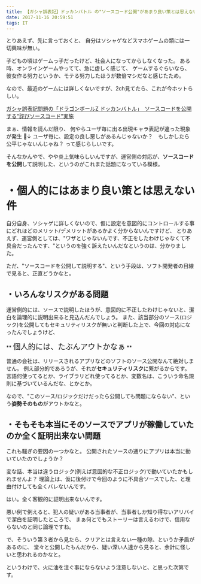 ```yaml
---
title: 【ガシャ誤表記】ドッカンバトル の"ソースコード公開"があまり良い策とは思えない件
date: 2017-11-16 20:59:51
tags: IT
---
```


とりあえず、先に言っておくと、
自分はソシャゲなどスマホゲームの類には一切興味が無い。

子どもの頃はゲームっ子だったけど、社会人になってからしなくなった。
ある時、オンラインゲームやってて、急に虚しく感じて、
ゲームするぐらいなら、彼女作る努力というか、モテる努力したほうが数倍マシだなと感じたため。

なので、最近のゲームには詳しくないですが、2ch見てたら、これが今ホットらしい。

<a class="embedly-card" href="http://nlab.itmedia.co.jp/nl/articles/1711/16/news121.html">ガシャ誤表記問題の「ドラゴンボールZ ドッカンバトル」　ソースコードを公開する"詫びソースコード"実施</a><script async src="//cdn.embedly.com/widgets/platform.js" charset="UTF-8"></script>

<!-- more -->

まぁ、情報を読んだ限り、
何やらユーザ毎に出る出現キャラ表記が違った現象が発生
↓
ユーザ毎に、設定の良し悪しがあるんじゃないか？　もしかしたら公平じゃないんじゃね？
って感じらしいです。

そんなかんやで、やや炎上気味らしいんですが、運営側の対応が、**ソースコードを公開**して説明した、というのがこれまた話題になっている模様。

# ・個人的にはあまり良い策とは思えない件
自分自身、ソシャゲに詳しくないので、仮に設定を意図的にコントロールする事にどれほどのメリット/デメリットがあるかよく分からないんですけど、
とりあえず、運営側としては、"ワザとじゃないんです、不正をしたわけじゃなくて不具合だったんです、"というのを強く訴えたいんだなというのは、分かりました。

ただ、"ソースコードを公開して説明する"、という手段は、ソフト開発者の目線で見ると、正直どうかなと。

## ・いろんなリスクがある問題
運営側的には、ソースで説明したほうが、意図的に不正したわけじゃないと、潔白を論理的に説明出来ると見込んだんでしょう。
また、該当部分のソース(ロジック)を公開してもセキュリティリスクが無いと判断した上で、今回の対応になったんでしょうけど、

** <span style="font-size: 20px">個人的には、たぶんアウトかなぁ</span> **

普通の会社は、リリースされるアプリなどのソフトのソース公開なんて絶対しません。
例え部分的であろうが、それが**セキュリティリスク**に繋がるからです。
言語何使ってるとか、ライブラリどれ使ってるとか、変数名は、こういう命名規則に基づいているんだな、とかとか。

なので、"このソース/ロジックだけだったら公開しても問題にならない"、という**姿勢そのもの**がアウトかなと。


## ・そもそも本当にそのソースでアプリが稼働していたのか全く証明出来ない問題
これも騒ぎの要因の一つかなと。
公開されたソースの通りにアプリは本当に動いていたのでしょうか？

変な話、本当は違うロジック(例えば意図的な不正ロジック)で動いていたかもしれませんよ？
理論上は、仮に後付けで今回のように不具合ソースでした、と理由付けしても全くバレないんです。

はい。全く客観的に証明出来ないんです。

悪い例で例えると、犯人の疑いがある当事者が、当事者しか知り得ないアリバイで潔白を証明したところで、
まぁ何とでもストーリーは言えるわけで、信用ならないのと同じ論理ですね。

で、そういう第３者から見たら、クリアとは言えない一種の隙、というか矛盾があるのに、
堂々と公開したもんだから、疑い深い人達から見ると、余計に怪しいと思われるのかなと。

というわけで、火に油を注ぐ事にならないよう注意しないと、と思った次第です。
